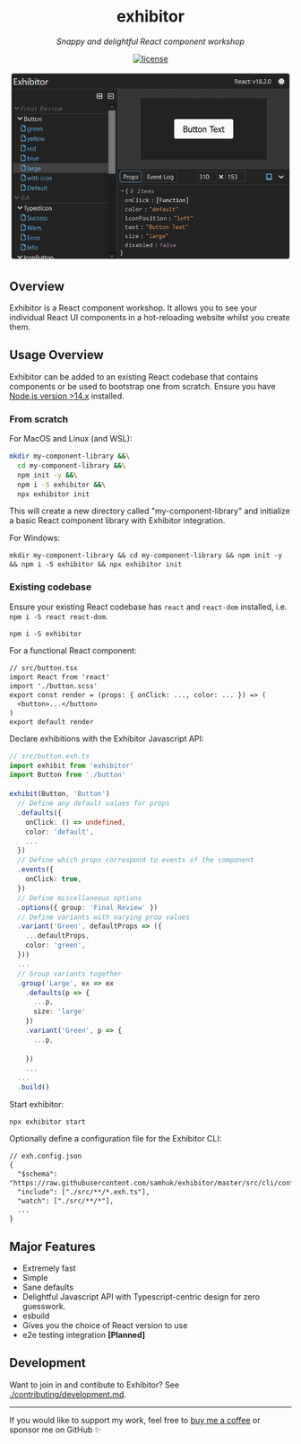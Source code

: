 <h1 align="center">exhibitor</h1>
<p align="center">
  <em>Snappy and delightful React component workshop</em>
</p>

<p align="center">
  <a href="https://img.shields.io/badge/License-MIT-green.svg" target="_blank">
    <img src="https://img.shields.io/badge/License-MIT-green.svg" alt="license" />
  </a>
</p>

<div align="center">
  <img src="./img/img1.png" />
</div>

## Overview

Exhibitor is a React component workshop. It allows you to see your individual React UI components in a hot-reloading website whilst you create them.

## Usage Overview

Exhibitor can be added to an existing React codebase that contains components or be used to bootstrap one from scratch. Ensure you have [Node.js version >14.x](https://nodejs.org/en/) installed.

### From scratch

For MacOS and Linux (and WSL):

```bash
mkdir my-component-library &&\
  cd my-component-library &&\
  npm init -y &&\
  npm i -S exhibitor &&\
  npx exhibitor init
```

This will create a new directory called "my-component-library" and initialize a basic React component library with Exhibitor integration.

For Windows:

```batch
mkdir my-component-library && cd my-component-library && npm init -y && npm i -S exhibitor && npx exhibitor init
```

### Existing codebase

Ensure your existing React codebase has `react` and `react-dom` installed, i.e. `npm i -S react react-dom`.

```
npm i -S exhibitor
```

For a functional React component:

```tsx
// src/button.tsx
import React from 'react'
import './button.scss'
export const render = (props: { onClick: ..., color: ... }) => (
  <button>...</button>
)
export default render
```

Declare exhibitions with the Exhibitor Javascript API:

```typescript
// src/button.exh.ts
import exhibit from 'exhibitor'
import Button from './button'

exhibit(Button, 'Button')
  // Define any default values for props
  .defaults({
    onClick: () => undefined,
    color: 'default',
    ...
  })
  // Define which props correspond to events of the component
  .events({
    onClick: true,
  })
  // Define miscellaneous options
  .options({ group: 'Final Review' })
  // Define variants with varying prop values
  .variant('Green', defaultProps => ({
    ...defaultProps,
    color: 'green',
  }))
  ...
  // Group variants together
  .group('Large', ex => ex
    .defaults(p => {
      ...p,
      size: 'large'
    })
    .variant('Green', p => {
      ...p,

    })
    ...
  ...
  .build()
```

Start exhibitor:

```
npx exhibitor start
```

Optionally define a configuration file for the Exhibitor CLI:

```jsonc
// exh.config.json
{
  "$schema": "https://raw.githubusercontent.com/samhuk/exhibitor/master/src/cli/config/schema.json", 
  "include": ["./src/**/*.exh.ts"],
  "watch": ["./src/**/*"],
  ...
}
```

## Major Features

* Extremely fast
* Simple
* Sane defaults
* Delightful Javascript API with Typescript-centric design for zero guesswork.
* esbuild
* Gives you the choice of React version to use
* e2e testing integration **[Planned]**

## Development

Want to join in and contibute to Exhibitor? See [./contributing/development.md](./contributing/development.md).

---

If you would like to support my work, feel free to [buy me a coffee](https://www.buymeacoffee.com/samhuk) or sponsor me on GitHub ✨
